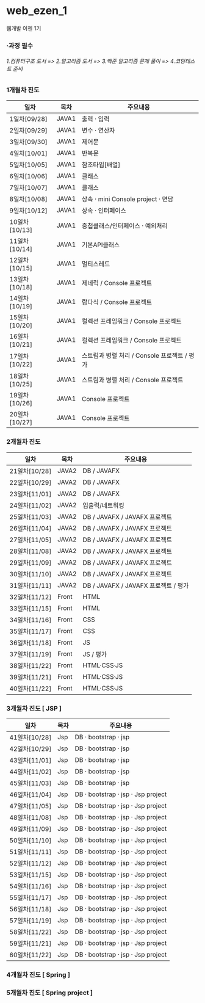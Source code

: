 # web_ezen_1
웹개발 이젠 1기

### ·과정 필수 
######   1.컴퓨터구조 도서  => 2.알고리즘 도서 => 3.백준 알고리즘 문제 풀이 => 4.코딩테스트 준비

### 1개월차 진도
|일차|목차|주요내용|
|------|---|---|
|1일차[09/28]|JAVA1| 출력 · 입력 |
|2일차[09/29]|JAVA1| 변수 · 연산자 |
|3일차[09/30]|JAVA1| 제어문 |
|4일차[10/01]|JAVA1| 반복문 |
|5일차[10/05]|JAVA1| 참조타입[배열] |
|6일차[10/06]|JAVA1| 클래스 |
|7일차[10/07]|JAVA1| 클래스 |
|8일차[10/08]|JAVA1| 상속 · mini Console project · 면담 |
|9일차[10/12]|JAVA1| 상속 · 인터페이스  |
|10일차[10/13]|JAVA1| 중첩클래스/인터페이스 · 예외처리 |
|11일차[10/14]|JAVA1| 기본API클래스 |
|12일차[10/15]|JAVA1| 멀티스레드 |
|13일차[10/18]|JAVA1| 제네릭 / Console 프로젝트 |
|14일차[10/19]|JAVA1| 람다식 / Console 프로젝트 |
|15일차[10/20]|JAVA1| 컬렉션 프레임워크 / Console 프로젝트 |
|16일차[10/21]|JAVA1| 컬렉션 프레임워크 / Console 프로젝트 |
|17일차[10/22]|JAVA1| 스트림과 병렬 처리 / Console 프로젝트 / 평가  |
|18일차[10/25]|JAVA1| 스트림과 병렬 처리 / Console 프로젝트 |
|19일차[10/26]|JAVA1| Console 프로젝트 |
|20일차[10/27]|JAVA1| Console 프로젝트 |

### 2개월차 진도
|일차|목차|주요내용|
|------|---|---|
|21일차[10/28]|JAVA2| DB / JAVAFX |
|22일차[10/29]|JAVA2| DB / JAVAFX |
|23일차[11/01]|JAVA2| DB / JAVAFX |
|24일차[11/02]|JAVA2| 입출력/네트워킹 |
|25일차[11/03]|JAVA2| DB / JAVAFX / JAVAFX 프로젝트 |
|26일차[11/04]|JAVA2| DB / JAVAFX / JAVAFX 프로젝트 |
|27일차[11/05]|JAVA2| DB / JAVAFX / JAVAFX 프로젝트 |
|28일차[11/08]|JAVA2| DB / JAVAFX / JAVAFX 프로젝트 |
|29일차[11/09]|JAVA2| DB / JAVAFX / JAVAFX 프로젝트 |
|30일차[11/10]|JAVA2| DB / JAVAFX / JAVAFX 프로젝트 |
|31일차[11/11]|JAVA2| DB / JAVAFX / JAVAFX 프로젝트 / 평가 |
|32일차[11/12]|Front| HTML |
|33일차[11/15]|Front| HTML |
|34일차[11/16]|Front| CSS |
|35일차[11/17]|Front| CSS |
|36일차[11/18]|Front| JS |
|37일차[11/19]|Front| JS / 평가 |
|38일차[11/22]|Front| HTML·CSS·JS |
|39일차[11/21]|Front| HTML·CSS·JS |
|40일차[11/22]|Front| HTML·CSS·JS |

### 3개월차 진도 [ JSP ] 
|일차|목차|주요내용|
|------|---|---|
|41일차[10/28]|Jsp| DB · bootstrap · jsp |
|42일차[10/29]|Jsp| DB · bootstrap · jsp |
|43일차[11/01]|Jsp| DB · bootstrap · jsp |
|44일차[11/02]|Jsp| DB · bootstrap · jsp |
|45일차[11/03]|Jsp| DB · bootstrap · jsp |
|46일차[11/04]|Jsp| DB · bootstrap · jsp · Jsp project |
|47일차[11/05]|Jsp| DB · bootstrap · jsp · Jsp project |
|48일차[11/08]|Jsp| DB · bootstrap · jsp · Jsp project |
|49일차[11/09]|Jsp| DB · bootstrap · jsp · Jsp project |
|50일차[11/10]|Jsp| DB · bootstrap · jsp · Jsp project |
|51일차[11/11]|Jsp| DB · bootstrap · jsp · Jsp project |
|52일차[11/12]|Jsp| DB · bootstrap · jsp · Jsp project |
|53일차[11/15]|Jsp| DB · bootstrap · jsp · Jsp project |
|54일차[11/16]|Jsp| DB · bootstrap · jsp · Jsp project |
|55일차[11/17]|Jsp| DB · bootstrap · jsp · Jsp project |
|56일차[11/18]|Jsp| DB · bootstrap · jsp · Jsp project |
|57일차[11/19]|Jsp| DB · bootstrap · jsp · Jsp project |
|58일차[11/22]|Jsp| DB · bootstrap · jsp · Jsp project |
|59일차[11/21]|Jsp| DB · bootstrap · jsp · Jsp project |
|60일차[11/22]|Jsp| DB · bootstrap · jsp · Jsp project |

### 4개월차 진도 [ Spring ] 

### 5개월차 진도 [ Spring project ] 




